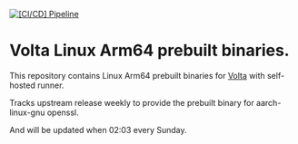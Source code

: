 [![[CI/CD] Pipeline](https://github.com/MyneTop/volta/actions/workflows/trigger.yml/badge.svg)](https://github.com/MyneTop/volta/actions/workflows/trigger.yml)

# Volta Linux Arm64 prebuilt binaries.

This repository contains Linux Arm64 prebuilt binaries for [Volta](https://github.com/volta-cli/volta) with self-hosted runner.

Tracks upstream release weekly to provide the prebuilt binary for aarch-linux-gnu openssl. 

And will be updated when 02:03 every Sunday.
